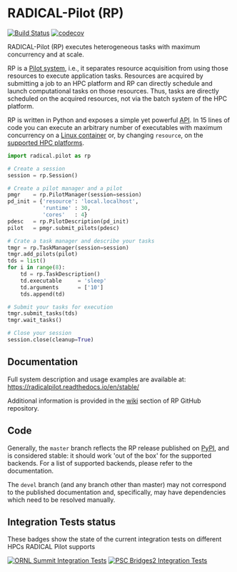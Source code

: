 # RADICAL-Pilot (RP)

[![Build Status](https://github.com/radical-cybertools/radical.pilot/actions/workflows/ci.yml/badge.svg)](https://github.com/radical-cybertools/radical.pilot/actions/workflows/ci.yml)
[![codecov](https://codecov.io/gh/radical-cybertools/radical.pilot/branch/devel/graph/badge.svg)](https://codecov.io/gh/radical-cybertools/radical.pilot)

RADICAL-Pilot (RP) executes heterogeneous tasks with maximum concurrency and at scale. 

RP is a [Pilot system](https://doi.org/10.1145/3177851), i.e., it separates resource acquisition from using those resources to execute application tasks. Resources are acquired by submitting a job to an HPC platform and RP can directly schedule and launch computational tasks on those resources. Thus, tasks are directly scheduled on the acquired resources, not via the batch system of the HPC platform.

RP is written in Python and exposes a simple yet powerful [API](https://radicalpilot.readthedocs.io/en/stable/apidoc.html). In 15 lines of code you can execute an arbitrary number of executables with maximum concurrency on a [Linux container]() or, by changing `resource`, on the [supported HPC platforms](https://radicalpilot.readthedocs.io/en/stable/supported.html).

```python
import radical.pilot as rp

# Create a session
session = rp.Session()

# Create a pilot manager and a pilot
pmgr    = rp.PilotManager(session=session)
pd_init = {'resource': 'local.localhost',
           'runtime' : 30,
           'cores'   : 4}
pdesc   = rp.PilotDescription(pd_init)
pilot   = pmgr.submit_pilots(pdesc)

# Crate a task manager and describe your tasks
tmgr = rp.TaskManager(session=session)
tmgr.add_pilots(pilot)
tds = list()
for i in range(8):
    td = rp.TaskDescription()
    td.executable     = 'sleep'
    td.arguments      = ['10']
    tds.append(td)

# Submit your tasks for execution
tmgr.submit_tasks(tds)
tmgr.wait_tasks()

# Close your session
session.close(cleanup=True)
```

## Documentation

Full system description and usage examples are available at: https://radicalpilot.readthedocs.io/en/stable/

Additional information is provided in the [wiki](https://github.com/radical-cybertools/radical.pilot/wiki) section of RP GitHub repository.

## Code

Generally, the `master` branch reflects the RP release published on [PyPI](https://pypi.org/project/radical.pilot/), and is considered stable: it should work 'out of the box' for the supported backends. For a list of supported backends, please refer to the documentation.

The `devel` branch (and any branch other than master) may not correspond to the published documentation and, specifically, may have dependencies which need to be resolved manually.

## Integration Tests status
These badges show the state of the current integration tests on different HPCs RADICAL Pilot supports

[![ORNL Summit Integration Tests](https://github.com/radical-cybertools/radical.pilot/actions/workflows/summit.yml/badge.svg)](https://github.com/radical-cybertools/radical.pilot/actions/workflows/summit.yml)
[![PSC Bridges2 Integration Tests](https://github.com/radical-cybertools/radical.pilot/actions/workflows/bridges.yml/badge.svg)](https://github.com/radical-cybertools/radical.pilot/actions/workflows/bridges.yml)
